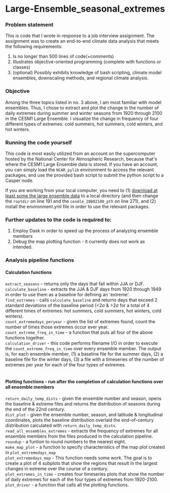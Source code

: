 # Large-Ensemble_seasonal_extremes

### Problem statement
This is code that I wrote in response to a job interview assignment. The assignment was to create an end-to-end climate data analysis that meets the following requirements: 
1. Is no longer than 500 lines of code(+comments)
2. Illustrates objective-oriented programming (complete with functions or classes)
3. (optional) Possibly exhibits knowledge of bash scripting, climate model ensembles, downscaling methods, and regional climate analysis.

### Objective
Among the three topics listed in no. 3 above, I am most familiar with model ensembles. Thus, I chose to extract and plot the change in the number of daily extremes during summer and winter seasons from 1920 through 2100 in the CESM1 Large Ensemble. I visualize the change in frequency of four different types of extremes: cold summers, hot summers, cold winters, and hot winters.

### Running the code yourself
This code is most easily utilized from an account on the supercomputer hosted by the National Center for Atmospheric Research, because that's where the CESM1 Large Ensemble data is stored. If you have an account, you can simply load the `NCAR_pylib` environment to access the relevant packages, and use the provided bash script to submit the python script to a Casper node.

If you are working from your local computer, you need to (1) [download at least some the large ensemble data](http://www.cesm.ucar.edu/projects/community-projects/LENS/data-sets.html) to a local directory (and then change the `rootdir` on line 191 and the `cesmle_20802100_pth` on line 271), and (2) install the environment.yml file in order to use the relevant packages.

### Further updates to the code is required to: 
1. Employ Dask in order to speed up the process of analyzing ensemble members
2. Debug the map plotting function - it currently does not work as intended.

### Analysis pipeline functions
#### Calculation functions
`extract_seasons` - returns only the days that fall within JJA or DJF.<br>
`calculate_baseline` - extracts the JJA & DJF days from 1920 through 1949 in order to use them as a baseline for defining an 'extreme'.<br>
`find_extremes` - calls `calculate_baseline` and returns days that exceed 2 standard deviations of the baseline period (<2$\sigma$ & >2$\sigma$ for a total of 4 different times of extremes: hot summers, cold summers, hot winters, cold winters).<br>
`count_extremedays_peryear` - given the list of extremes found, count the number of times those extremes occur ever year.<br>
`count_extreme_freq_in_time` - a function that puts all four of the above functions together.<br>
`calculation_driver` - this code performs filename I/O in order to execute the `count_extreme_freq_in_time` over every ensemble member. The output is, for each ensemble member, (1) a baseline file for the summer days, (2) a baseline file for the winter days, (3) a file with a timeseries of the number of extremes per year for each of the four types of extremes.<br><br>
#### Plotting functions - run after the completion of calculation functions over all ensemble members
`return_daily_temp_dists` - given the ensemble number and season, opens the baseline & extreme files and returns the distribution of seasons during the end of the 22nd century.<br>
`dist_plot` - given the ensemble number, season, and latitude & longitudinal coordinates, plots the baseline distribution overlaid the end-of-century distribution calculated with `return_daily_temp_dists`. <br>
`read_all_ensembles_extremes` - extracts the frequency of extremes for all ensemble members from the files produced in the calculation pipeline.<br>
`roundup` - a funtion to round numbers to the nearest eight.<br>
`make_map_plot` - a function to specify characteristics of the map plot created in `plot_extremedays_map`<br>
`plot_extremedays_map` - This function needs some work. The goal is to create a plot of 4 subplots that show the regions that result in the largest changes in extreme over the course of a century.<br>
`plot_extremes_in_time` - creates four timeseries plots that show the number of daily extremes for each of the four types of extremes from 1920-2100.<br>
`plot_driver` - a function that calls all the plotting functions.<br>
